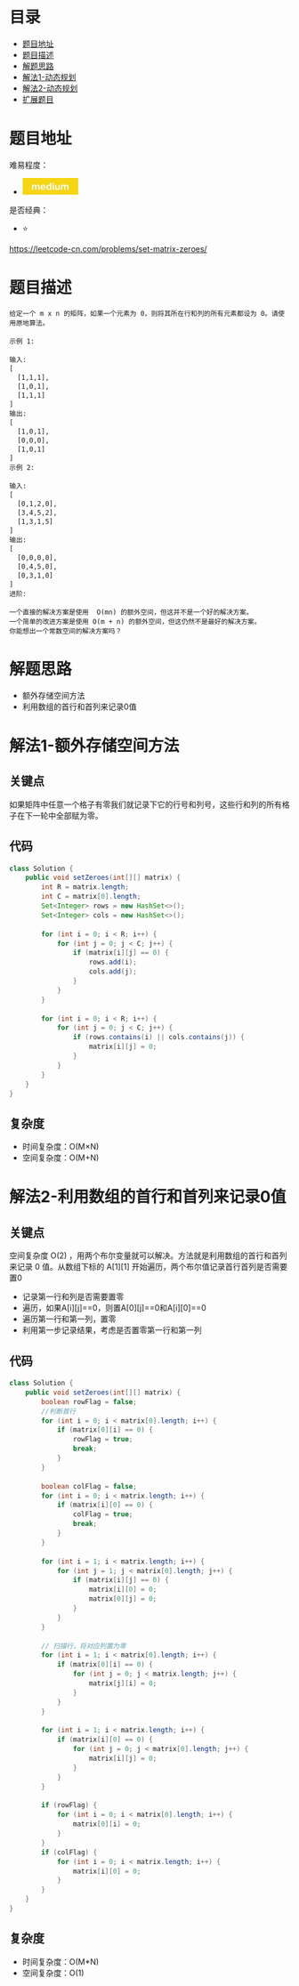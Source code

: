 # 目录
* [题目地址](#题目地址)
* [题目描述](#题目描述)
* [解题思路](#解题思路)
* [解法1-动态规划](#解法1-动态规划)
* [解法2-动态规划](#解法2-动态规划)
* [扩展题目](#扩展题目)



# 题目地址
难易程度：
- ![medium.jpg](../.images/medium.jpg)

是否经典：
- ⭐️

https://leetcode-cn.com/problems/set-matrix-zeroes/

# 题目描述
```text
给定一个 m x n 的矩阵，如果一个元素为 0，则将其所在行和列的所有元素都设为 0。请使用原地算法。

示例 1:

输入: 
[
  [1,1,1],
  [1,0,1],
  [1,1,1]
]
输出: 
[
  [1,0,1],
  [0,0,0],
  [1,0,1]
]
示例 2:

输入: 
[
  [0,1,2,0],
  [3,4,5,2],
  [1,3,1,5]
]
输出: 
[
  [0,0,0,0],
  [0,4,5,0],
  [0,3,1,0]
]
进阶:

一个直接的解决方案是使用  O(mn) 的额外空间，但这并不是一个好的解决方案。
一个简单的改进方案是使用 O(m + n) 的额外空间，但这仍然不是最好的解决方案。
你能想出一个常数空间的解决方案吗？
```


# 解题思路
- 额外存储空间方法
- 利用数组的首行和首列来记录0值



# 解法1-额外存储空间方法
## 关键点
如果矩阵中任意一个格子有零我们就记录下它的行号和列号，这些行和列的所有格子在下一轮中全部赋为零。


## 代码
```java
class Solution {
    public void setZeroes(int[][] matrix) {
        int R = matrix.length;
        int C = matrix[0].length;
        Set<Integer> rows = new HashSet<>();
        Set<Integer> cols = new HashSet<>();
        
        for (int i = 0; i < R; i++) {
            for (int j = 0; j < C; j++) {
                if (matrix[i][j] == 0) {
                    rows.add(i);
                    cols.add(j);
                }
            }
        }
        
        for (int i = 0; i < R; i++) {
            for (int j = 0; j < C; j++) {
                if (rows.contains(i) || cols.contains(j)) {
                    matrix[i][j] = 0;
                }
            }
        }
    }
}
```


## 复杂度
- 时间复杂度：O(M×N)
- 空间复杂度：O(M+N)


# 解法2-利用数组的首行和首列来记录0值
## 关键点
空间复杂度 O(2) ，用两个布尔变量就可以解决。方法就是利用数组的首行和首列来记录 0 值。从数组下标的 A[1][1] 开始遍历，两个布尔值记录首行首列是否需要置0

- 记录第一行和列是否需要置零
- 遍历，如果A[i][j]==0，则置A[0][j]==0和A[i][0]==0
- 遍历第一行和第一列，置零
- 利用第一步记录结果，考虑是否置零第一行和第一列

## 代码
```java
class Solution {
    public void setZeroes(int[][] matrix) {
        boolean rowFlag = false;
        //判断首行
        for (int i = 0; i < matrix[0].length; i++) {
            if (matrix[0][i] == 0) {
                rowFlag = true;
                break;
            }
        }

        boolean colFlag = false;
        for (int i = 0; i < matrix.length; i++) {
            if (matrix[i][0] == 0) {
                colFlag = true;
                break;
            }
        }

        for (int i = 1; i < matrix.length; i++) {
            for (int j = 1; j < matrix[0].length; j++) {
                if (matrix[i][j] == 0) {
                    matrix[i][0] = 0;
                    matrix[0][j] = 0;
                }
            }
        }

        // 扫描行，将对应列置为零
        for (int i = 1; i < matrix[0].length; i++) {
            if (matrix[0][i] == 0) {
                for (int j = 0; j < matrix.length; j++) {
                    matrix[j][i] = 0;
                }
            }
        }

        for (int i = 1; i < matrix.length; i++) {
            if (matrix[i][0] == 0) {
                for (int j = 0; j < matrix[0].length; j++) {
                    matrix[i][j] = 0;
                }
            }
        }
        
        if (rowFlag) {
            for (int i = 0; i < matrix[0].length; i++) {
                matrix[0][i] = 0;
            }
        }
        if (colFlag) {
            for (int i = 0; i < matrix.length; i++) {
                matrix[i][0] = 0;
            }
        }
    }
}
```


## 复杂度
- 时间复杂度：O(M*N)
- 空间复杂度：O(1)